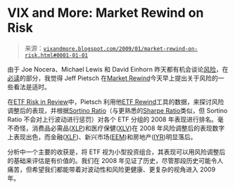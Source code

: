 <!--yml

分类：未分类

日期：2024-05-18 18:07:19

-->

# VIX and More: Market Rewind on Risk

> 来源：[`vixandmore.blogspot.com/2009/01/market-rewind-on-risk.html#0001-01-01`](http://vixandmore.blogspot.com/2009/01/market-rewind-on-risk.html#0001-01-01)

由于 Joe Nocera、Michael Lewis 和 David Einhorn 昨天都有机会谈论[风险](http://vixandmore.blogspot.com/search/label/risk)，在[必读](http://vixandmore.blogspot.com/2009/01/required-reading-joe-noceras-risk.html)的部分，我觉得 Jeff Pietsch 在[Market Rewind](http://marketrewind.blogspot.com/)今天早上提出关于风险的一些看法是适时。

在[ETF Risk in Review](http://marketrewind.blogspot.com/2009/01/2008-risk-in-review.html)中，Pietsch 利用他[ETF Rewind](http://www.etfrewind.blogspot.com/)工具的数据，来探讨风险调整后的表现，并根据[Sortino Ratio](http://www.sharpeinvesting.com/2007/06/sortino-ratio.html)（与更熟悉的[Sharpe Ratio](http://www.stanford.edu/%7Ewfsharpe/art/sr/sr.htm)类似，但 Sortino Ratio 不会对上行波动进行惩罚）对各个 ETF 分组的 2008 年表现进行排名。毫不奇怪，消费品必需品([XLP](http://vixandmore.blogspot.com/search/label/XLP))和医疗保健([XLV](http://vixandmore.blogspot.com/search/label/XLV))在 2008 年风险调整后的表现数字上表现出色，而金融([XLF](http://vixandmore.blogspot.com/search/label/XLF))、新兴市场([EEM](http://vixandmore.blogspot.com/search/label/EEM))和房地产([IYR](http://vixandmore.blogspot.com/search/label/IYR))明显落后。

分析中一个主要的收获是，将 ETF 视为小型投资组合，其表现可以用风险调整后的基础来评估是有价值的。我们在 2008 年见证了历史，尽管那段历史可能令人痛苦，但希望我们都能带着对波动性和风险更健康、更复杂的视角进入 2009 年。
